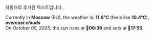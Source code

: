 
자동으로 추가된 텍스트입니다.

<!--START_SECTION:weather:moscow-->
Currently in **Moscow** (RU), the weather is: **11.6°C** (feels like **10.4°C**), ***overcast clouds***<br/>
On *October 05, 2025*, the *sun rises* at 🌅**06:39** and *sets* at 🌇**17:55**.
<!--END_SECTION:weather-->
